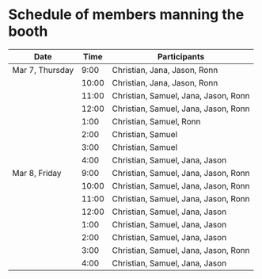 # Schedule of members manning the booth

| Date            | Time  | Participants                         |
| --------------- | ----- | ------------------------------------ |
| Mar 7, Thursday | 9:00  | Christian, Jana, Jason, Ronn         |
|                 | 10:00 | Christian, Jana, Jason, Ronn         |
|                 | 11:00 | Christian, Samuel, Jana, Jason, Ronn |
|                 | 12:00 | Christian, Samuel, Jana, Jason, Ronn |
|                 | 1:00  | Christian, Samuel, Ronn              |
|                 | 2:00  | Christian, Samuel                    |
|                 | 3:00  | Christian, Samuel                    |
|                 | 4:00  | Christian, Samuel, Jana, Jason       |
| Mar 8, Friday   | 9:00  | Christian, Samuel, Jana, Jason, Ronn |
|                 | 10:00 | Christian, Samuel, Jana, Jason, Ronn |
|                 | 11:00 | Christian, Samuel, Jana, Jason, Ronn |
|                 | 12:00 | Christian, Samuel, Jana, Jason       |
|                 | 1:00  | Christian, Samuel, Jana, Jason       |
|                 | 2:00  | Christian, Samuel, Jana, Jason       |
|                 | 3:00  | Christian, Samuel, Jana, Jason, Ronn |
|                 | 4:00  | Christian, Samuel, Jana, Jason       |

